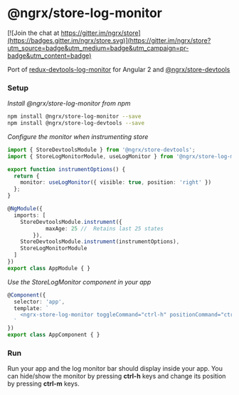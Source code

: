 # @ngrx/store-log-monitor

[![Join the chat at https://gitter.im/ngrx/store](https://badges.gitter.im/ngrx/store.svg)](https://gitter.im/ngrx/store?utm_source=badge&utm_medium=badge&utm_campaign=pr-badge&utm_content=badge)


Port of [redux-devtools-log-monitor](https://github.com/gaearon/redux-devtools-log-monitor) for Angular 2 and [@ngrx/store-devtools](https://github.com/ngrx/store-devtools)


### Setup

*Install @ngrx/store-log-monitor from npm*
```bash
npm install @ngrx/store-log-monitor --save
npm install @ngrx/store-log-devtools --save
```

*Configure the monitor when instrumenting store*
```ts
import { StoreDevtoolsModule } from '@ngrx/store-devtools';
import { StoreLogMonitorModule, useLogMonitor } from '@ngrx/store-log-monitor';

export function instrumentOptions() {
  return {
    monitor: useLogMonitor({ visible: true, position: 'right' })
  };
}

@NgModule({
  imports: [
    StoreDevtoolsModule.instrument({
            maxAge: 25 //  Retains last 25 states
        }),
    StoreDevtoolsModule.instrument(instrumentOptions),
    StoreLogMonitorModule
  ]
})
export class AppModule { }
```

*Use the StoreLogMonitor component in your app*

```ts
@Component({
  selector: 'app',
  template: `
    <ngrx-store-log-monitor toggleCommand="ctrl-h" positionCommand="ctrl-m"></ngrx-store-log-monitor>
  `
})
export class AppComponent { }
```

### Run

Run your app and the log monitor bar should display inside your app. You can hide/show the monitor by pressing **ctrl-h** keys and change its position by pressing **ctrl-m** keys.
 
